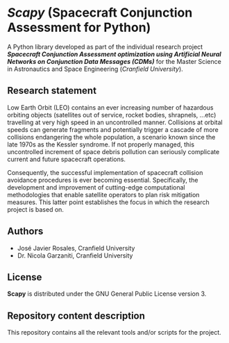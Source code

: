 # ***Scapy*** (Spacecraft Conjunction Assessment for Python) 
A Python library developed as part of the individual research project ***Spacecraft Conjunction Assessment optimization using Artificial Neural Networks on Conjunction Data Messages (CDMs)*** for the Master Science in Astronautics and Space Engineering (*Cranfield University*).

## Research statement
Low Earth Orbit (LEO) contains an ever increasing number of hazardous orbiting objects (satellites out of service, rocket bodies, shrapnels, ...etc) travelling at very high speed in an uncontrolled manner. Collisions at orbital speeds can generate fragments and potentially trigger a cascade of more collisions endangering the whole population, a scenario known since the late 1970s as the Kessler syndrome. If not properly managed, this uncontrolled increment of space debris pollution can seriously complicate current and future spacecraft operations. 

Consequently, the successful implementation of spacecraft collision avoidance procedures is ever becoming essential. Specifically, the development and improvement of cutting-edge computational methodologies that enable satellite operators to plan risk mitigation measures. This latter point establishes the focus in which the research project is based on.

## Authors

* José Javier Rosales, Cranfield University
* Dr. Nicola Garzaniti, Cranfield University

## License

**Scapy** is distributed under the GNU General Public License version 3.

## Repository content description
 This repository contains all the relevant tools and/or scripts for the project.
